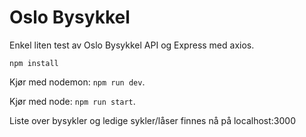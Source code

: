 # Oslo Bysykkel

Enkel liten test av Oslo Bysykkel API og Express med axios.

`npm install`

Kjør med nodemon: `npm run dev`.

Kjør med node: `npm run start`.

Liste over bysykler og ledige sykler/låser finnes nå på localhost:3000

